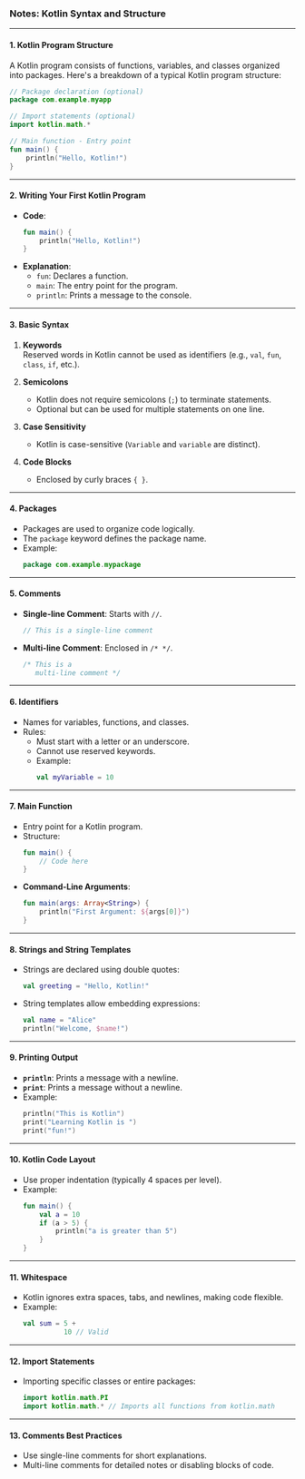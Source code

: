 ### **Notes: Kotlin Syntax and Structure**

---

#### **1. Kotlin Program Structure**
A Kotlin program consists of functions, variables, and classes organized into packages. Here's a breakdown of a typical Kotlin program structure:

```kotlin
// Package declaration (optional)
package com.example.myapp

// Import statements (optional)
import kotlin.math.*

// Main function - Entry point
fun main() {
    println("Hello, Kotlin!")
}
```

---

#### **2. Writing Your First Kotlin Program**
- **Code**:  
  ```kotlin
  fun main() {
      println("Hello, Kotlin!")
  }
  ```
- **Explanation**:
  - `fun`: Declares a function.
  - `main`: The entry point for the program.
  - `println`: Prints a message to the console.

---

#### **3. Basic Syntax**
1. **Keywords**  
   Reserved words in Kotlin cannot be used as identifiers (e.g., `val`, `fun`, `class`, `if`, etc.).

2. **Semicolons**  
   - Kotlin does not require semicolons (`;`) to terminate statements.
   - Optional but can be used for multiple statements on one line.

3. **Case Sensitivity**  
   - Kotlin is case-sensitive (`Variable` and `variable` are distinct).

4. **Code Blocks**  
   - Enclosed by curly braces `{ }`.

---

#### **4. Packages**
- Packages are used to organize code logically.
- The `package` keyword defines the package name.
- Example:
  ```kotlin
  package com.example.mypackage
  ```

---

#### **5. Comments**
- **Single-line Comment**: Starts with `//`.
  ```kotlin
  // This is a single-line comment
  ```
- **Multi-line Comment**: Enclosed in `/* */`.
  ```kotlin
  /* This is a
     multi-line comment */
  ```

---

#### **6. Identifiers**
- Names for variables, functions, and classes.
- Rules:
  - Must start with a letter or an underscore.
  - Cannot use reserved keywords.
  - Example:
    ```kotlin
    val myVariable = 10
    ```

---

#### **7. Main Function**
- Entry point for a Kotlin program.
- Structure:
  ```kotlin
  fun main() {
      // Code here
  }
  ```
- **Command-Line Arguments**:
  ```kotlin
  fun main(args: Array<String>) {
      println("First Argument: ${args[0]}")
  }
  ```

---

#### **8. Strings and String Templates**
- Strings are declared using double quotes:
  ```kotlin
  val greeting = "Hello, Kotlin!"
  ```
- String templates allow embedding expressions:
  ```kotlin
  val name = "Alice"
  println("Welcome, $name!")
  ```

---

#### **9. Printing Output**
- **`println`**: Prints a message with a newline.
- **`print`**: Prints a message without a newline.
- Example:
  ```kotlin
  println("This is Kotlin")
  print("Learning Kotlin is ")
  print("fun!")
  ```

---

#### **10. Kotlin Code Layout**
- Use proper indentation (typically 4 spaces per level).
- Example:
  ```kotlin
  fun main() {
      val a = 10
      if (a > 5) {
          println("a is greater than 5")
      }
  }
  ```

---

#### **11. Whitespace**
- Kotlin ignores extra spaces, tabs, and newlines, making code flexible.
- Example:
  ```kotlin
  val sum = 5 +
            10 // Valid
  ```

---

#### **12. Import Statements**
- Importing specific classes or entire packages:
  ```kotlin
  import kotlin.math.PI
  import kotlin.math.* // Imports all functions from kotlin.math
  ```

---

#### **13. Comments Best Practices**
- Use single-line comments for short explanations.
- Multi-line comments for detailed notes or disabling blocks of code.
